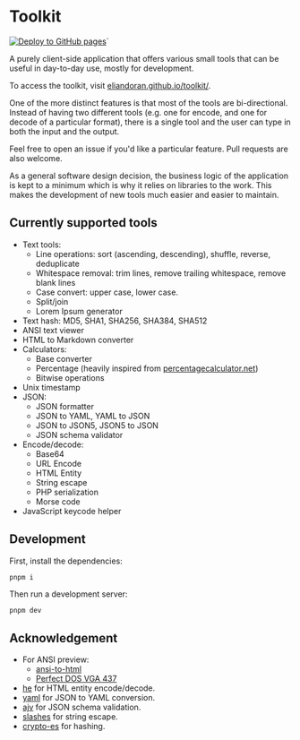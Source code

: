 # Toolkit

[![Deploy to GitHub pages](https://github.com/eliandoran/toolkit/actions/workflows/gh-pages.yml/badge.svg)](https://github.com/eliandoran/toolkit/actions/workflows/gh-pages.yml)`


A purely client-side application that offers various small tools that can be useful in day-to-day use, mostly for development.

To access the toolkit, visit [eliandoran.github.io/toolkit/](https://eliandoran.github.io/toolkit/).

One of the more distinct features is that most of the tools are bi-directional. Instead of having two different tools (e.g. one for encode, and one for decode of a particular format), there is a single tool and the user can type in both the input and the output.

Feel free to open an issue if you'd like a particular feature. Pull requests are also welcome.

As a general software design decision, the business logic of the application is kept to a minimum which is why it relies on libraries to the work. This makes the development of new tools much easier and easier to maintain.

## Currently supported tools

* Text tools:
    * Line operations: sort (ascending, descending), shuffle, reverse, deduplicate
    * Whitespace removal: trim lines, remove trailing whitespace, remove blank lines
    * Case convert: upper case, lower case.
    * Split/join
    * Lorem Ipsum generator
* Text hash: MD5, SHA1, SHA256, SHA384, SHA512
* ANSI text viewer
* HTML to Markdown converter
* Calculators:
    * Base converter
    * Percentage (heavily inspired from [percentagecalculator.net](https://percentagecalculator.net/))
    * Bitwise operations
* Unix timestamp
* JSON:
    * JSON formatter
    * JSON to YAML, YAML to JSON
    * JSON to JSON5, JSON5 to JSON
    * JSON schema validator
* Encode/decode:
    * Base64
    * URL Encode
    * HTML Entity
    * String escape
    * PHP serialization
    * Morse code
* JavaScript keycode helper

## Development

First, install the dependencies:

```sh
pnpm i
```

Then run a development server:

```
pnpm dev
```

## Acknowledgement

* For ANSI preview:
    * [ansi-to-html](https://www.npmjs.com/package/ansi-to-html)
    * [Perfect DOS VGA 437](https://www.dafont.com/perfect-dos-vga-437.font)
* [he](https://www.npmjs.com/package/he) for HTML entity encode/decode.
* [yaml](https://www.npmjs.com/package/yaml) for JSON to YAML conversion.
* [ajv](https://www.npmjs.com/package/ajv) for JSON schema validation.
* [slashes](https://www.npmjs.com/package/slashes) for string escape.
* [crypto-es](https://github.com/entronad/crypto-es) for hashing.